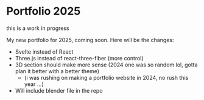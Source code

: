 # Portfolio 2025

this is a work in progress

My new portfolio for 2025, coming soon. Here will be the changes:

- Svelte instead of React
- Three.js instead of react-three-fiber (more control)
- 3D section should make more sense (2024 one was so random lol, gotta plan it better with a better theme)
    - (i was rushing on making a portfolio website in 2024, no rush this year ...)
- Will include blender file in the repo
